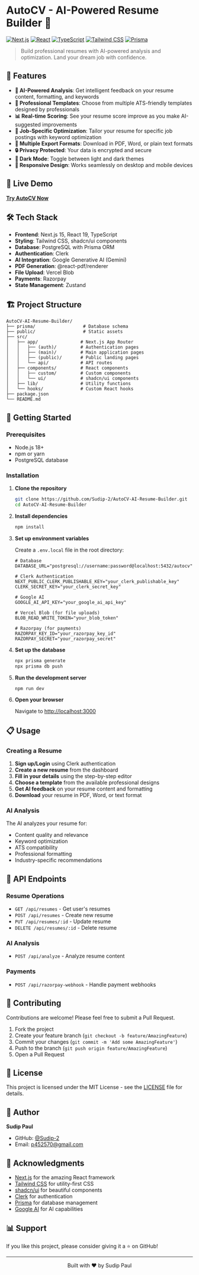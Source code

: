 # AutoCV - AI-Powered Resume Builder 🚀

[![Next.js](https://img.shields.io/badge/Next.js-15.3.3-black?logo=next.js&logoColor=white)](https://nextjs.org/)
[![React](https://img.shields.io/badge/React-19.0.0-blue?logo=react&logoColor=white)](https://reactjs.org/)
[![TypeScript](https://img.shields.io/badge/TypeScript-5.0-blue?logo=typescript&logoColor=white)](https://www.typescriptlang.org/)
[![Tailwind CSS](https://img.shields.io/badge/Tailwind_CSS-3.0-06B6D4?logo=tailwind-css&logoColor=white)](https://tailwindcss.com/)
[![Prisma](https://img.shields.io/badge/Prisma-6.8.2-2D3748?logo=prisma&logoColor=white)](https://prisma.io/)

> Build professional resumes with AI-powered analysis and optimization. Land your dream job with confidence.

## 🌟 Features

- **🤖 AI-Powered Analysis**: Get intelligent feedback on your resume content, formatting, and keywords
- **🎨 Professional Templates**: Choose from multiple ATS-friendly templates designed by professionals
- **📊 Real-time Scoring**: See your resume score improve as you make AI-suggested improvements
- **🎯 Job-Specific Optimization**: Tailor your resume for specific job postings with keyword optimization
- **📄 Multiple Export Formats**: Download in PDF, Word, or plain text formats
- **🔒 Privacy Protected**: Your data is encrypted and secure
- **🌙 Dark Mode**: Toggle between light and dark themes
- **📱 Responsive Design**: Works seamlessly on desktop and mobile devices

## 🚀 Live Demo

[**Try AutoCV Now**](https://your-deployment-url.com) <!-- Replace with your actual deployment URL -->

## 🛠️ Tech Stack

- **Frontend**: Next.js 15, React 19, TypeScript
- **Styling**: Tailwind CSS, shadcn/ui components
- **Database**: PostgreSQL with Prisma ORM
- **Authentication**: Clerk
- **AI Integration**: Google Generative AI (Gemini)
- **PDF Generation**: @react-pdf/renderer
- **File Upload**: Vercel Blob
- **Payments**: Razorpay
- **State Management**: Zustand

## 🏗️ Project Structure

```
AutoCV-AI-Resume-Builder/
├── prisma/                  # Database schema
├── public/                  # Static assets
├── src/
│   ├── app/                # Next.js App Router
│   │   ├── (auth)/         # Authentication pages
│   │   ├── (main)/         # Main application pages
│   │   ├── (public)/       # Public landing pages
│   │   └── api/            # API routes
│   ├── components/         # React components
│   │   ├── custom/         # Custom components
│   │   └── ui/             # shadcn/ui components
│   ├── lib/                # Utility functions
│   └── hooks/              # Custom React hooks
├── package.json
└── README.md
```

## 🚀 Getting Started

### Prerequisites

- Node.js 18+ 
- npm or yarn
- PostgreSQL database

### Installation

1. **Clone the repository**
   ```bash
   git clone https://github.com/Sudip-2/AutoCV-AI-Resume-Builder.git
   cd AutoCV-AI-Resume-Builder
   ```

2. **Install dependencies**
   ```bash
   npm install
   ```

3. **Set up environment variables**
   
   Create a `.env.local` file in the root directory:
   ```env
   # Database
   DATABASE_URL="postgresql://username:password@localhost:5432/autocv"
   
   # Clerk Authentication
   NEXT_PUBLIC_CLERK_PUBLISHABLE_KEY="your_clerk_publishable_key"
   CLERK_SECRET_KEY="your_clerk_secret_key"
   
   # Google AI
   GOOGLE_AI_API_KEY="your_google_ai_api_key"
   
   # Vercel Blob (for file uploads)
   BLOB_READ_WRITE_TOKEN="your_blob_token"
   
   # Razorpay (for payments)
   RAZORPAY_KEY_ID="your_razorpay_key_id"
   RAZORPAY_SECRET="your_razorpay_secret"
   ```

4. **Set up the database**
   ```bash
   npx prisma generate
   npx prisma db push
   ```

5. **Run the development server**
   ```bash
   npm run dev
   ```

6. **Open your browser**
   
   Navigate to [http://localhost:3000](http://localhost:3000)

## 📋 Usage

### Creating a Resume

1. **Sign up/Login** using Clerk authentication
2. **Create a new resume** from the dashboard
3. **Fill in your details** using the step-by-step editor
4. **Choose a template** from the available professional designs
5. **Get AI feedback** on your resume content and formatting
6. **Download** your resume in PDF, Word, or text format

### AI Analysis

The AI analyzes your resume for:
- Content quality and relevance
- Keyword optimization
- ATS compatibility
- Professional formatting
- Industry-specific recommendations

## 🔧 API Endpoints

### Resume Operations
- `GET /api/resumes` - Get user's resumes
- `POST /api/resumes` - Create new resume
- `PUT /api/resumes/:id` - Update resume
- `DELETE /api/resumes/:id` - Delete resume

### AI Analysis
- `POST /api/analyze` - Analyze resume content

### Payments
- `POST /api/razorpay-webhook` - Handle payment webhooks

## 🤝 Contributing

Contributions are welcome! Please feel free to submit a Pull Request.

1. Fork the project
2. Create your feature branch (`git checkout -b feature/AmazingFeature`)
3. Commit your changes (`git commit -m 'Add some AmazingFeature'`)
4. Push to the branch (`git push origin feature/AmazingFeature`)
5. Open a Pull Request

## 📝 License

This project is licensed under the MIT License - see the [LICENSE](LICENSE) file for details.

## 👤 Author

**Sudip Paul**
- GitHub: [@Sudip-2](https://github.com/Sudip-2)
- Email: p452570@gmail.com

## 🙏 Acknowledgments

- [Next.js](https://nextjs.org/) for the amazing React framework
- [Tailwind CSS](https://tailwindcss.com/) for utility-first CSS
- [shadcn/ui](https://ui.shadcn.com/) for beautiful components
- [Clerk](https://clerk.com/) for authentication
- [Prisma](https://prisma.io/) for database management
- [Google AI](https://ai.google/) for AI capabilities

## 📊 Support

If you like this project, please consider giving it a ⭐ on GitHub!

---

<p align="center">Built with ❤️ by Sudip Paul</p>
